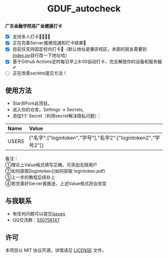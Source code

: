 <h1 align="center">

GDUF_autocheck

</h1>

**广东金融学院易广金健康打卡**
- [x] 支持多人打卡👨‍👩‍👧‍👧
- [x] 正在完善Server酱微信通知打卡结果💬
- [x] 目前仅支持固定校内打卡🏫（默认地址是肇庆校区，本部的朋友需要到[index.py](index.py)自行改一下地址哈）
- [x] 基于Github Actions定时每日早上8:00自动打卡，完全解放你的设备和服务器✔
- [ ] 正在改善sectets提交方法！

## 使用方法
- Star并Fork此项目。
- 进入你的仓库，Settings → Secrets,
- 添加1个 Secret（利用secret解决隐私问题）：

|Name |Value                                                        |
|:----|:------------------------------------------------------------|
|USERS|{"名字":["logintoken","学号"],"名字2":["logintoken2","学号2"]}|

备注：<br>
①理论上Value格式填写正确，可添加无限用户<br>
②如何获取[logintoken](如何获取 logintoken.pdf) <br>
③上一步的教程后续补上<br>
④若完善好Server酱推送，上述Value格式将会改变

## 与我联系
- 有任何问题可以提交[issues](https://github.com/feizao67/GDUF_autocheck/issues/new)  
- QQ交流群：[550758147](https://qm.qq.com/cgi-bin/qm/qr?k=NM9kxBkkvWsNiKx-4y0IzzzpaaXbjGOx&jump_from=webapi)


## 许可
本项目以 MIT 协议开源，详情请见 [LICENSE](LICENSE) 文件。
